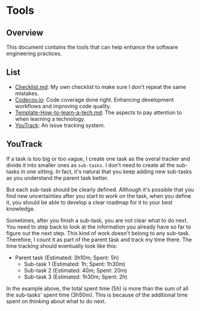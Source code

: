 # Tools

## Overview

This document contains the tools that can help enhance the software engineering practices.

## List

- [Checklist.md](Checklist.md): My own checklist to make sure I don't repeat the same mistakes.
- [Codecov.io](https://codecov.io/): Code coverage done right. Enhancing development workflows and improving code quality.
- [Template-How-to-learn-a-tech.md](Template-How-to-learn-a-tech.md): The aspects to pay attention to when learning a technology.
- [YouTrack](https://www.jetbrains.com/youtrack/): An issue tracking system.

## YouTrack

If a task is too big or too vague, I create one task as the overal tracker and divide it into smaller ones as `sub-tasks`. I don't need to create all the sub-tasks in one sitting. In fact, it's natural that you keep adding new sub-tasks as you understand the parent task better.

But each sub-task should be clearly defined. Although it's possible that you find new uncertainties after you start to work on the task, when you define it, you should be able to develop a clear roadmap for it to your best knowledge.

Sometimes, after you finish a sub-task, you are not clear what to do next. You need to step back to look at the information you already have so far to figure out the next step. This kind of work doesn't belong to any sub-task. Therefore, I count it as part of the parent task and track my time there. The time tracking should eventually look like this:

- Parent task (Estimated: 3h10m; Spent: 5h)
  - Sub-task 1 (Estimated: 1h; Spent: 1h30m)
  - Sub-task 2 (Estimated: 40m; Spent: 20m)
  - Sub-task 3 (Estimated: 1h30m; Spent: 2h)

In the example above, the total spent time (5h) is more than the sum of all the sub-tasks' spent time (3h50m). This is because of the additional time spent on thinking about what to do next.
